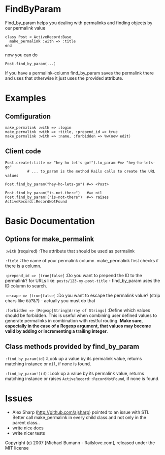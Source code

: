 FindByParam
===========

Find_by_param helps you dealing with permalinks and finding objects by our permalink value

    class Post < ActiveRecord:Base
      make_permalink :with => :title
    end

now you can do 
  
    Post.find_by_param(...)

If you have a permalink-column find_by_param saves the permalink there and uses that otherwise it just uses the provided attribute.


Examples
========

Comfiguration
-------------

    make_permalink :with => :login
    make_permalink :with => :title, :prepend_id => true
    make_permalink :with => :name, :forbidden => %w(new edit)

Client code
-----------

    Post.create(:title => "hey ho let's go!").to_param #=> "hey-ho-lets-go" 
              # ... to_param is the method Rails calls to create the URL values

    Post.find_by_param("hey-ho-lets-go") #=> <Post>

    Post.find_by_param("is-not-there")   #=> nil
    Post.find_by_param!("is-not-there")  #=> raises ActiveRecord::RecordNotFound


Basic Documentation
===================

Options for make_permalink
--------------------------

  `:with` (required)
  :The attribute that should be used as permalink

  `:field`
  :The name of your permalink column. make_permalink first checks if there is a
  column. 

  `:prepend_id => [true|false]`
  :Do you want to prepend the ID to the permalink? for URLs like:
  `posts/123-my-post-title` - find_by_param uses the ID column to search.

  `:escape => [true|false]`
  :Do you want to escape the permalink value? (strip chars like öä?&?) -
  actually you must do that

  `:forbidden => [Regexp|String|Array of Strings]`
  :Define which values should be forbidden. This is useful when combining user
  defined values to generate permalinks in combination with restful routing.
  **Make sure, especially in the case of a Regexp argument, that values may
  become valid by adding or incrementing a trailing integer.**


Class methods provided by find_by_param
---------------------------------------

  `:find_by_param(id)`
  :Look up a value by its permalink value, returns matching instance or `nil`,
  if none is found.

  `:find_by_param!(id)`
  :Look up a value by its permalink value, returns matching instance or raises
  `ActiveRecord::RecordNotFound`, if none is found.


Issues
=======

* Alex Sharp (http://github.com/ajsharp) pointed to an issue with STI. Better call make_permalink in every child class and not only in the parent class..
* write nice docs
* write nicer tests

Copyright (c) 2007 \[Michael Bumann - Railslove.com\], released under the MIT license
